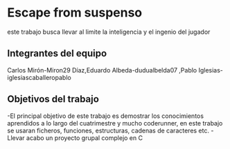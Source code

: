# Escape from suspenso

este trabajo busca llevar al limite la inteligencia y el ingenio del jugador

## Integrantes del equipo

Carlos Mirón-Miron29 Díaz,Eduardo Albeda-dudualbelda07 ,Pablo Iglesias- 
iglesiascaballeropablo

## Objetivos del trabajo

-El principal objetivo de este trabajo es demostrar los conocimientos aprendidos a lo largo del cuatrimestre y mucho coderunner, en este trabajo se usaran ficheros, funciones, estructuras, cadenas de caracteres etc.
-Llevar acabo un proyecto grupal complejo en C
